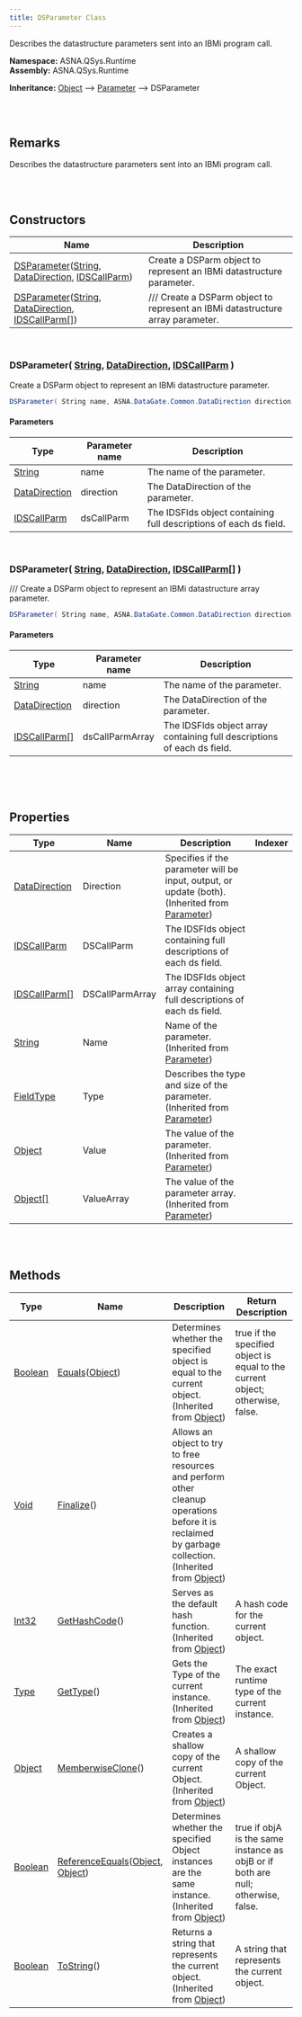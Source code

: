 ```yaml
---
title: DSParameter Class
---
```


Describes the datastructure parameters sent into an IBMi program call.

**Namespace:** ASNA.QSys.Runtime <br/>
**Assembly:** ASNA.QSys.Runtime

**Inheritance:** [Object](https://docs.microsoft.com/en-us/dotnet/api/system.object) --> [Parameter](/reference/asna-qsys-runtime/asnaq-sys-runtime/classes/parameter.html) --> DSParameter

<br>
<br>

## Remarks

Describes the datastructure parameters sent into an IBMi program call.

[//]: # ($$TODO: Complete the Remarks section.)

<br>
<br>

## Constructors

| Name |  Description 
| --- | --- 
| [DSParameter](#dsparameterstring-datadirection-idscallparm)([String](https://docs.microsoft.com/en-us/dotnet/api/system.string), [DataDirection]($$TODO-ASNA.DataGate.Common.DataDirection.html), [IDSCallParm](/reference/asna-qsys-runtime/asnaq-sys-runtime/classes/ids-call-parm.html)) | Create a DSParm object to represent an IBMi datastructure parameter. 
| [DSParameter](#dsparameterstring-datadirection-idscallparm[])([String](https://docs.microsoft.com/en-us/dotnet/api/system.string), [DataDirection]($$TODO-ASNA.DataGate.Common.DataDirection.html), [IDSCallParm[]](/reference/asna-qsys-runtime/asnaq-sys-runtime/classes/ids-call-parm.html)) | /// Create a DSParm object to represent an IBMi datastructure array parameter. 

<br>

### DSParameter( [String](https://docs.microsoft.com/en-us/dotnet/api/system.string), [DataDirection]($$TODO-ASNA.DataGate.Common.DataDirection.html), [IDSCallParm](/reference/asna-qsys-runtime/asnaq-sys-runtime/classes/ids-call-parm.html) )

Create a DSParm object to represent an IBMi datastructure parameter.

```cs
DSParameter( String name, ASNA.DataGate.Common.DataDirection direction, ASNA.QSys.Runtime.IDSCallParm dsCallParm );
```

#### Parameters

| Type | Parameter name | Description
| --- | --- | ---
| [String](https://docs.microsoft.com/en-us/dotnet/api/system.string) | name | The name of the parameter. 
| [DataDirection]($$TODO-ASNA.DataGate.Common.DataDirection.html) | direction | The DataDirection of the parameter. 
| [IDSCallParm](/reference/asna-qsys-runtime/asnaq-sys-runtime/classes/ids-call-parm.html) | dsCallParm | The IDSFlds object containing full descriptions of each ds field. 

<br>

### DSParameter( [String](https://docs.microsoft.com/en-us/dotnet/api/system.string), [DataDirection]($$TODO-ASNA.DataGate.Common.DataDirection.html), [IDSCallParm[]](/reference/asna-qsys-runtime/asnaq-sys-runtime/classes/ids-call-parm.html) )

/// Create a DSParm object to represent an IBMi datastructure array parameter.

```cs
DSParameter( String name, ASNA.DataGate.Common.DataDirection direction, ASNA.QSys.Runtime.IDSCallParm[] dsCallParmArray );
```

#### Parameters

| Type | Parameter name | Description
| --- | --- | ---
| [String](https://docs.microsoft.com/en-us/dotnet/api/system.string) | name | The name of the parameter. 
| [DataDirection]($$TODO-ASNA.DataGate.Common.DataDirection.html) | direction | The DataDirection of the parameter. 
| [IDSCallParm[]](/reference/asna-qsys-runtime/asnaq-sys-runtime/classes/ids-call-parm.html) | dsCallParmArray | The IDSFlds object array containing full descriptions of each ds field. 

<br>


<br>
<br>

## Properties

| Type | Name | Description | Indexer
| --- | --- | --- | --- 
| [DataDirection]($$TODO-ASNA.DataGate.Common.DataDirection.html) | Direction | Specifies if the parameter will be input, output, or update (both).<br>(Inherited from [Parameter](/reference/asna-qsys-runtime/asnaq-sys-runtime/classes/parameter.html)) | 
| [IDSCallParm](/reference/asna-qsys-runtime/asnaq-sys-runtime/classes/ids-call-parm.html) | DSCallParm | The IDSFlds object containing full descriptions of each ds field. | 
| [IDSCallParm[]](/reference/asna-qsys-runtime/asnaq-sys-runtime/classes/ids-call-parm.html) | DSCallParmArray | The IDSFlds object array containing full descriptions of each ds field. | 
| [String](https://docs.microsoft.com/en-us/dotnet/api/system.string) | Name | Name of the parameter.<br>(Inherited from [Parameter](/reference/asna-qsys-runtime/asnaq-sys-runtime/classes/parameter.html)) | 
| [FieldType]($$TODO-ASNA.DataGate.Common.FieldType.html) | Type | Describes the type and size of the parameter.<br>(Inherited from [Parameter](/reference/asna-qsys-runtime/asnaq-sys-runtime/classes/parameter.html)) | 
| [Object](https://docs.microsoft.com/en-us/dotnet/api/system.object) | Value | The value of the parameter.<br>(Inherited from [Parameter](/reference/asna-qsys-runtime/asnaq-sys-runtime/classes/parameter.html)) | 
| [Object[]](https://docs.microsoft.com/en-us/dotnet/api/system.object) | ValueArray | The value of the parameter array.<br>(Inherited from [Parameter](/reference/asna-qsys-runtime/asnaq-sys-runtime/classes/parameter.html)) | 

<br>
<br>

## Methods

| Type | Name | Description | Return Description 
| --- | --- | --- | --- 
| [Boolean](https://docs.microsoft.com/en-us/dotnet/api/system.boolean) | [Equals](https://docs.microsoft.com/en-us/dotnet/api/system.object.equals)([Object](https://docs.microsoft.com/en-us/dotnet/api/system.object)) | Determines whether the specified object is equal to the current object.<br>(Inherited from [Object](https://docs.microsoft.com/en-us/dotnet/api/system.object)) | true if the specified object is equal to the current object; otherwise, false.
| [Void](https://docs.microsoft.com/en-us/dotnet/api/system.void) | [Finalize](https://docs.microsoft.com/en-us/dotnet/api/system.object.finalize)() | Allows an object to try to free resources and perform other cleanup operations before it is reclaimed by garbage collection.<br>(Inherited from [Object](https://docs.microsoft.com/en-us/dotnet/api/system.object)) | 
| [Int32](https://docs.microsoft.com/en-us/dotnet/api/system.int32) | [GetHashCode](https://docs.microsoft.com/en-us/dotnet/api/system.object.gethashcode)() | Serves as the default hash function.<br>(Inherited from [Object](https://docs.microsoft.com/en-us/dotnet/api/system.object)) | A hash code for the current object.
| [Type](https://docs.microsoft.com/en-us/dotnet/api/system.type) | [GetType](https://docs.microsoft.com/en-us/dotnet/api/system.object.gettype)() | Gets the Type of the current instance.<br>(Inherited from [Object](https://docs.microsoft.com/en-us/dotnet/api/system.object)) | The exact runtime type of the current instance.
| [Object](https://docs.microsoft.com/en-us/dotnet/api/system.object) | [MemberwiseClone](https://docs.microsoft.com/en-us/dotnet/api/system.object.memberwiseclone)() | Creates a shallow copy of the current Object.<br>(Inherited from [Object](https://docs.microsoft.com/en-us/dotnet/api/system.object)) | A shallow copy of the current Object.
| [Boolean](https://docs.microsoft.com/en-us/dotnet/api/system.boolean) | [ReferenceEquals](https://docs.microsoft.com/en-us/dotnet/api/system.object.referenceequals)([Object](https://docs.microsoft.com/en-us/dotnet/api/system.object), [Object](https://docs.microsoft.com/en-us/dotnet/api/system.object)) | Determines whether the specified Object instances are the same instance.<br>(Inherited from [Object](https://docs.microsoft.com/en-us/dotnet/api/system.object)) | true if objA is the same instance as objB or if both are null; otherwise, false.
| [Boolean](https://docs.microsoft.com/en-us/dotnet/api/system.boolean) | [ToString](https://docs.microsoft.com/en-us/dotnet/api/system.object.tostring)() | Returns a string that represents the current object.<br>(Inherited from [Object](https://docs.microsoft.com/en-us/dotnet/api/system.object)) | A string that represents the current object.

<br>
<br>

